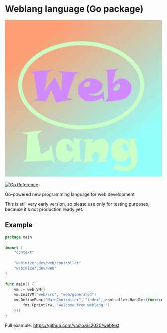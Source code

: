 # Weblang language (Go package)

![Weblang](weblang.png "Weblang")

[![Go Reference](https://pkg.go.dev/badge/webimizer.dev/web.svg)](https://pkg.go.dev/webimizer.dev/web)

Go-powered new programming language for web development

This is still very early version, so please use only for testing purposes, because it's not production ready yet.

## Example
```go
package main

import (
	"context"

	"webimizer.dev/web/controller"
	"webimizer.dev/web"
)

func main() {
	vm := web.VM{}
	vm.InitVM("web/src", "web/generated")
	vm.DefineFunc("MainController", "index", controller.Handler(func(rw http.ResponseWriter, r *http.Request) {
		fmt.Fprint(rw, "Welcome from weblang!")
	}))
}
```

Full example: https://github.com/vaclovas2020/webtest
